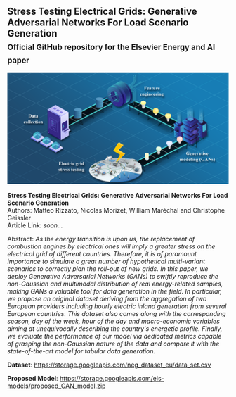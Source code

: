 ## Stress Testing Electrical Grids: Generative Adversarial Networks For Load Scenario Generation<br><sub>Official GitHub repository for the Elsevier Energy and AI paper</sub>

<img src="https://github.com/Advestis/els_paper/blob/master/graphical_abstract.png" alt="graphical abstract" width="800"/>

**Stress Testing Electrical Grids: Generative Adversarial Networks For Load Scenario Generation**<br>
Authors: Matteo Rizzato, Nicolas Morizet, William Maréchal and Christophe Geissler<br>
Article Link: *soon...*<br>

Abstract: *As the energy transition is upon us, the replacement of combustion engines by electrical ones will imply a greater stress on the electrical grid of different countries. Therefore, it is of paramount importance to simulate a great number of hypothetical multi-variant scenarios to correctly plan the roll-out of new grids. In this paper, we deploy Generative Adversarial Networks (GANs) to swiftly reproduce the non-Gaussian and multimodal distribution of real energy-related samples, making GANs a valuable tool for data generation in the field. In particular, we propose an original dataset deriving from the aggregation of two European providers including hourly electric inland generation from several European countries. This dataset also comes along with the corresponding season, day of the week, hour of the day and macro-economic variables aiming at unequivocally describing the country's energetic profile. Finally, we evaluate the performance of our model via dedicated metrics capable of grasping the non-Gaussian nature of the data and compare it with the state-of-the-art model for tabular data generation.*

**Dataset**: https://storage.googleapis.com/neg_dataset_eu/data_set.csv

**Proposed Model**: https://storage.googleapis.com/els-models/proposed_GAN_model.zip
